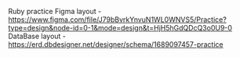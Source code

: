 Ruby practice
Figma layout - https://www.figma.com/file/J79bBvrkYnvuN1WL0WNVS5/Practice?type=design&node-id=0-1&mode=design&t=HjH5hGdQDcQ3o0U9-0
DataBase layout - https://erd.dbdesigner.net/designer/schema/1689097457-practice

